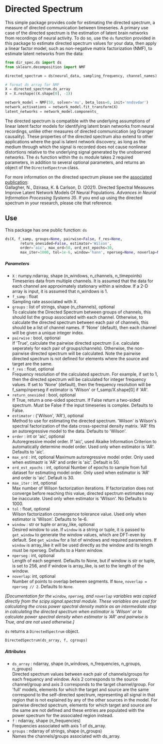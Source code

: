 # Directed Spectrum #
This simple package provides code for estimating the directed spectrum, a measure of directed communication between timeseries.
A primary use case of the directed spectrum is the estimation of latent brain networks from recordings of neural activity.
To do so, use the `ds` function provided in this package to estimate directed spectrum values for your data, then apply a linear factor model, such as non-negative matrix factorization (NMF), to estimate latent networks from the data: 
```python
from dir_spec.ds import ds
from sklearn.decomposition import NMF

directed_spectrum = ds(neural_data, sampling_frequency, channel_names)

# format ds array for NMF
X = directed_spectrum.ds_array
X = X.reshape((X.shape[0], -1))

network_model = NMF(50, solver='mu', beta_loss=0, init='nndsvdar')
network_activations = network_model.fit_transform(X)
latent_networks = network_model.components_
```
The directed spectrum is compatible with the underlying assumptions of linear latent factor models for identifying latent brain networks from neural recordings, unlike other measures of directed communication (*eg* Granger causality).
These properties of the directed spectrum also extend to other applications where the goal is latent network discovery, as long as the medium through which the signal is recorded does not cause nonlinear distortions relative to the underlying signal generated by the unobserved networks.
The `ds` function within the `ds` module takes 2 required parameters, in addition to several optional parameters, and returns an object of the `DirectedSpectrum` class.

For more information on the directed spectrum please see the [associated publication](https://proceedings.neurips.cc/paper/2021/hash/3d36c07721a0a5a96436d6c536a132ec-Abstract.html):  
Gallagher, N., Dzirasa, K. & Carlson, D. (2021). Directed Spectral Measures Improve Latent Network Models Of Neural Populations. *Advances in Neural Information Processing Systems 35*.
If you end up using the directed spectrum in your research, please cite that reference.

## Use ##
This package has one public function: `ds`
```python
ds(X, f_samp, groups=None, pairwise=False, f_res=None,
       return_onesided=False, estimator='Wilson',
       order='aic', max_ord=50, ord_est_epochs=30,
       max_iter=1000, tol=1e-6, window='hann', nperseg=None, noverlap=None):
```
##### Parameters #####
* `X` : numpy.ndarray, shape (n_windows, n_channels, n_timepoints)  
        Timeseries data from multiple channels. It is assumed that the
        data for each channel are approximately stationary within a window.
        If a 2-D array is input, it is assumed that n_windows is 1.
* `f_samp` : float  
        Sampling rate associated with X.
* `groups` : list of strings, shape (n_channels), optional  
        To calculate the Directed Spectrum between groups of channels, this
        should list the group associated with each channel. Otherwise, to
        calculate the directed spectrum between each pair of channels, this
        should be a list of channel names. If 'None' (default), then each
        channel will be given a unique integer index.
* `pairwise` : bool, optional  
        If 'True', calculate the pairwise directed spectrum
        (i.e. calculate seperately for each pair of groups/channels).
        Otherwise, the non-pairwise directed spectrum will be calculated.
        Note the pairwise directed spectrum is not defined for elements
        where the source and target are the same.
* `f_res` : float, optional  
        Frequency resolution of the calculated spectrum. For example, if
        set to 1, then the directed spectrum will be calculated for
        integer frequency values. If set to 'None' (default), then
        the frequency resolution will be f_samp/nperseg if estimator is
        'Wilson' or f_samp/X.shape[0] if 'AR'.
* `return_onesided` : bool, optional  
        If True, return a one-sided spectrum. If False return a
        two-sided spectrum. Must be False if the input timeseries is
        complex. Defaults to False.
* `estimator` : {'Wilson', 'AR'}, optional  
        Method to use for estimating the directed spectrum. 'Wilson' is
        Wilson's spectral factorization of the data cross-spectral
        density matrix. 'AR' fits an autoregressive model to the data.
        Defaults to 'Wilson'.
* `order` : int or 'aic', optional  
        Autoregressive model order. If 'aic', used Akaike Information
        Criterion to automatically determine model order. Used only when
        estimator is 'AR'. Defaults to 'aic'.
* `max_ord` : int, optional
        Maximum autoregressive model order. Only used when estimaotr is
        'AR' and order is 'aic'. Default is 50.
* `ord_est_epochs` : int, optional
        Number of epochs to sample from full dataset for estimating
        model order. Only used when estimator is 'AR' and order is
        'aic'. Default is 30.
* `max_iter` : int, optional  
        Max number of Wilson factorization iterations. If factorization
        does not converge before reaching this value, directed spectrum
        estimates may be inaccurate. Used only when estimator is
        'Wilson'. No Defaults to 1000.
* `tol` : float, optional  
        Wilson factorization convergence tolerance value. Used only when
        estimator is 'Wilson'. Defaults to 1e-6.
* `window` : str or tuple or array_like, optional  
        Desired window to use. If `window` is a string or tuple, it is
        passed to `get_window` to generate the window values, which are
        DFT-even by default. See `get_window` for a list of windows and
        required parameters. If `window` is array_like it will be used
        directly as the window and its length must be nperseg. Defaults
        to a Hann window.
* `nperseg` : int, optional  
        Length of each segment. Defaults to None, but if window is str or
        tuple, is set to 256, and if window is array_like, is set to the
        length of the window.
* `noverlap`: int, optional  
        Number of points to overlap between segments. If `None`,
        ``noverlap = nperseg // 2``. Defaults to `None`.
 
 *[Documentation for the `window`, `nperseg`, and `noverlap` variables was
        copied directly from the scipy.signal.spectral module. These
        variables are used for calculating the cross power spectral density
        matrix as an intermediate step in calculating the directed spectrum 
        when estimator is 'Wilson' or to calculate power spectral density
        when estimator is 'AR' and pairwise is True, and are not used
        otherwise.]*


`ds` returns a `DirectedSpectrum` object.
```python
DirectedSpectrum(ds_array, f, cgroups)
```
##### Attributes #####
* `ds_array` : ndarray, shape (n_windows, n_frequencies, n_groups, n_groups)  
        Directed spectrum values between each pair of channels/groups 
        for each frequency and window. Axis 2 corresponds to the source 
        channel/group and axis 3 corresponds to the target 
        channel/group. For 'full' models, elements for which the target 
        and source are the same correspond to the self-directed 
        spectrum, representing all signal in that region that is not 
        explained by any of the other sources in the model. For pairwise 
        directed spectrum, elements for which target and source are the 
        same are not defined and these entries are populated with the 
        power spectrum for the associated region instead.
* `f` : ndarray, shape (n_frequencies)  
        Frequencies associated with axis 1 of ds_array.
* `groups` : ndarray of strings, shape (n_groups)  
        Names the channels/groups associated with ds_array.
